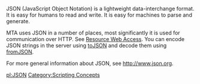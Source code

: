 JSON (JavaScript Object Notation) is a lightweight data-interchange format. It is easy for humans to read and write. It is easy for machines to parse and generate.

MTA uses JSON in a number of places, most significantly it is used for communication over HTTP. See [Resource Web Access](/docs/resource_web_access.md "wikilink"). You can encode JSON strings in the server using [toJSON](/docs/tojson.md "wikilink") and decode them using [fromJSON](/docs/fromjson.md "wikilink").

For more general information about JSON, see <http://www.json.org>.

[pl:JSON](/docs/pl-json.md "wikilink") [Category:Scripting Concepts](/docs/category-scripting_concepts.md "wikilink")
